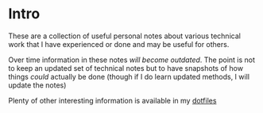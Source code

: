 Intro
===

These are a collection of useful personal notes about various technical work
that I have experienced or done and may be useful for others.

Over time information in these notes _will become outdated_. The point is not to
keep an updated set of technical notes but to have snapshots of how things _could_
actually be done (though if I do learn updated methods, I will update the notes)

Plenty of other interesting information is available in my [dotfiles](https://github.com/enckse/dotfiles)
